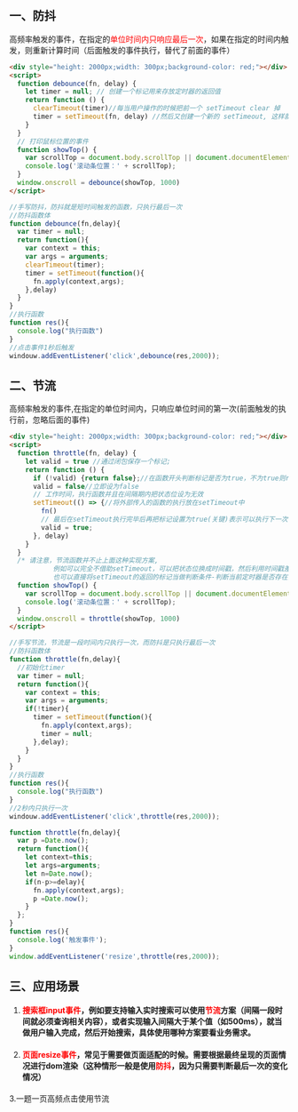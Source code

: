 ## 一、防抖

​	高频率触发的事件，在指定的<font color=red>单位时间内只响应最后一次</font>，如果在指定的时间内触发，则重新计算时间（后面触发的事件执行，替代了前面的事件）

```html
<div style="height: 2000px;width: 300px;background-color: red;"></div>
<script>
  function debounce(fn, delay) {
    let timer = null; // 创建一个标记用来存放定时器的返回值
    return function () {
      clearTimeout(timer)//每当用户操作的时候把前一个 setTimeout clear 掉
      timer = setTimeout(fn, delay) //然后又创建一个新的 setTimeout, 这样就能保证滚动鼠标delay间隔内如果还有滚动的话，就不会执行fn函数
    }
  }
  // 打印鼠标位置的事件
  function showTop() {
    var scrollTop = document.body.scrollTop || document.documentElement.scrollTop;
    console.log('滚动条位置：' + scrollTop);
  }
  window.onscroll = debounce(showTop, 1000)
</script>
```



```js
//手写防抖，防抖就是短时间触发的函数，只执行最后一次
//防抖函数体
function debounce(fn,delay){
  var timer = null;
  return function(){
    var context = this;
    var args = arguments;
    clearTimeout(timer);
    timer = setTimeout(function(){
      fn.apply(context,args);
    },delay)
  }
}
//执行函数
function res(){
  console.log("执行函数")
}
//点击事件1秒后触发
windouw.addEventListener('click',debounce(res,2000));
```





## 二、节流

​	高频率触发的事件,在指定的单位时间内，只响应单位时间的第一次(前面触发的执行前，忽略后面的事件)

```html
<div style="height: 2000px;width: 300px;background-color: red;"></div>
<script>
  function throttle(fn, delay) {
    let valid = true //通过闭包保存一个标记;
    return function () {
      if (!valid) {return false};//在函数开头判断标记是否为true，不为true则return
      valid = false//立即设为false
      // 工作时间，执行函数并且在间隔期内把状态位设为无效
      setTimeout(() => {//将外部传入的函数的执行放在setTimeout中
        fn()
        // 最后在setTimeout执行完毕后再把标记设置为true(关键)表示可以执行下一次循环了。当定时器没有执行的时候标记永远是false，在开头被return掉
        valid = true;
      }, delay)
    }
  }
  /* 请注意，节流函数并不止上面这种实现方案,
           例如可以完全不借助setTimeout，可以把状态位换成时间戳，然后利用时间戳差值是否大于指定间隔时间来做判定。
           也可以直接将setTimeout的返回的标记当做判断条件-判断当前定时器是否存在，如果存在表示还在冷却，并且在执行fn之后消除定时器表示激活，原理都一样*/
  function showTop() {
    var scrollTop = document.body.scrollTop || document.documentElement.scrollTop;
    console.log('滚动条位置：' + scrollTop);
  }
  window.onscroll = throttle(showTop, 1000)
</script>
```



```js
//手写节流，节流是一段时间内只执行一次，而防抖是只执行最后一次
//防抖函数体
function throttle(fn,delay){
  //初始化timer
  var timer = null;
  return function(){
    var context = this;
    var args = arguments;
    if(!timer){
      timer = setTimeout(function(){
        fn.apply(context,args);
        timer = null;
      },delay);
    }
  }
}
//执行函数
function res(){
  console.log("执行函数")
}
//2秒内只执行一次
windouw.addEventListener('click',throttle(res,2000));
```



```js
function throttle(fn,delay){
  var p =Date.now();
  return function(){
    let context=this;
    let args=arguments;
    let n=Date.now();
    if(n-p>=delay){
      fn.apply(context,args);
      p =Date.now();
    }
  };
}
function res(){
  console.log('触发事件');
}
window.addEventListener('resize',throttle(res,2000));
```



## 三、应用场景

1. #### <font color=red>搜索框input事件</font>，例如要支持输入实时搜索可以使用<font color=red>节流</font>方案（间隔一段时间就必须查询相关内容），或者实现输入间隔大于某个值（如500ms），就当做用户输入完成，然后开始搜索，具体使用哪种方案要看业务需求。

2. #### <font color=red>页面resize事件</font>，常见于需要做页面适配的时候。需要根据最终呈现的页面情况进行dom渲染（这种情形一般是使用<font color=red>防抖</font>，因为只需要判断最后一次的变化情况）

3.一题一页高频点击使用节流